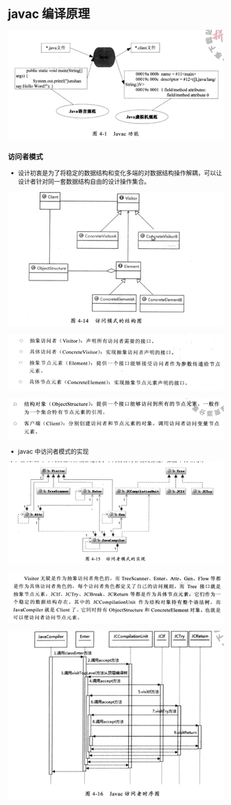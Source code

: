 #                      javac 编译原理

![1566198246332](images/1566198246332.png)





### 访问者模式

- 设计初衷是为了将稳定的数据结构和变化多端的对数据结构操作解耦，可以让设计者针对同一套数据结构自由的设计操作集合。

![1566215543547](images/1566215543547.png)

![1566215551357](images/1566215551357.png)

![1566215560922](images/1566215560922.png)

- javac 中访问者模式的实现

![1566215619805](images/1566215619805.png)

![1566215634996](images/1566215634996.png)

![1566215660654](images/1566215660654.png)